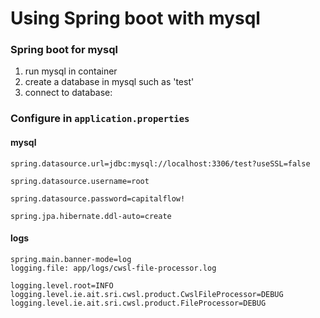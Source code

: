 # Using Spring boot with mysql

### Spring boot for mysql

1. run mysql in container
2. create a database in mysql such as 'test'
3. connect to database: 

### Configure in `application.properties`

#### mysql
```
spring.datasource.url=jdbc:mysql://localhost:3306/test?useSSL=false

spring.datasource.username=root

spring.datasource.password=capitalflow!

spring.jpa.hibernate.ddl-auto=create
```

#### logs

```
spring.main.banner-mode=log
logging.file: app/logs/cwsl-file-processor.log

logging.level.root=INFO
logging.level.ie.ait.sri.cwsl.product.CwslFileProcessor=DEBUG
logging.level.ie.ait.sri.cwsl.product.FileProcessor=DEBUG
```

